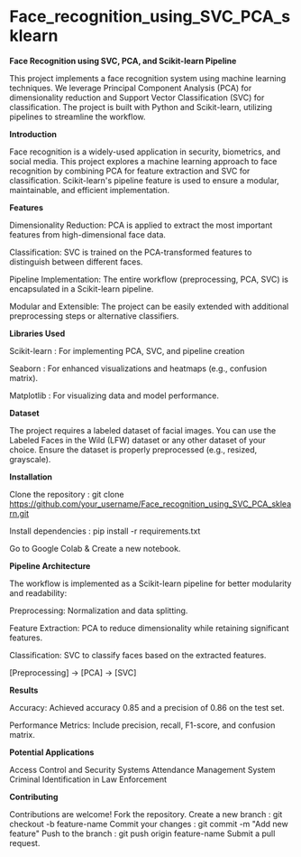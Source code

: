 # Face_recognition_using_SVC_PCA_sklearn

**Face Recognition using SVC, PCA, and Scikit-learn Pipeline**

This project implements a face recognition system using machine learning techniques. We leverage Principal Component Analysis (PCA) for dimensionality reduction and Support Vector Classification (SVC) for classification. The project is built with Python and Scikit-learn, utilizing pipelines to streamline the workflow.


**Introduction**

Face recognition is a widely-used application in security, biometrics, and social media. This project explores a machine learning approach to face recognition by combining PCA for feature extraction and SVC for classification. Scikit-learn's pipeline feature is used to ensure a modular, maintainable, and efficient implementation.


**Features**

Dimensionality Reduction: PCA is applied to extract the most important features from high-dimensional face data.

Classification: SVC is trained on the PCA-transformed features to distinguish between different faces.

Pipeline Implementation: The entire workflow (preprocessing, PCA, SVC) is encapsulated in a Scikit-learn pipeline.

Modular and Extensible: The project can be easily extended with additional preprocessing steps or alternative classifiers.


**Libraries Used**

Scikit-learn : For implementing PCA, SVC, and pipeline creation

Seaborn : For enhanced visualizations and heatmaps (e.g., confusion matrix).

Matplotlib : For visualizing data and model performance.


**Dataset**

The project requires a labeled dataset of facial images. You can use the Labeled Faces in the Wild (LFW) dataset or any other dataset of your choice. Ensure the dataset is properly preprocessed (e.g., resized, grayscale).


**Installation**

Clone the repository : git clone https://github.com/your_username/Face_recognition_using_SVC_PCA_sklearn.git

Install dependencies : pip install -r requirements.txt

Go to Google Colab & Create a new notebook.


**Pipeline Architecture**

The workflow is implemented as a Scikit-learn pipeline for better modularity and readability:

Preprocessing: Normalization and data splitting.

Feature Extraction: PCA to reduce dimensionality while retaining significant features.

Classification: SVC to classify faces based on the extracted features.

[Preprocessing] -> [PCA] -> [SVC]


**Results**

Accuracy: Achieved accuracy 0.85 and a precision of 0.86  on the test set.

Performance Metrics: Include precision, recall, F1-score, and confusion matrix.


**Potential Applications**

 Access Control and Security Systems
 Attendance Management System
 Criminal Identification in Law Enforcement


**Contributing**

Contributions are welcome!
Fork the repository.
Create a new branch : git checkout -b feature-name
Commit your changes : git commit -m "Add new feature"
Push to the branch : git push origin feature-name
Submit a pull request.



